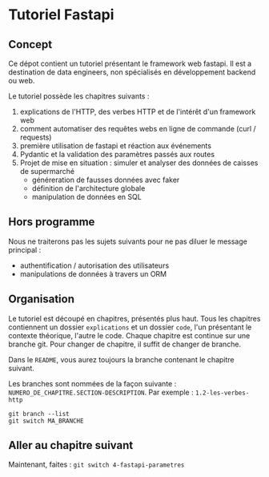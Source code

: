 # Tutoriel Fastapi 

## Concept 

Ce dépot contient un tutoriel présentant le framework web fastapi. Il est a destination de data engineers, non spécialisés en développement backend ou web. 

Le tutoriel possède les chapitres suivants : 

1. explications de l'HTTP, des verbes HTTP et de l'intérêt d'un framework web 
1. comment automatiser des requêtes webs en ligne de commande (curl / requests)
1. première utilisation de fastapi et réaction aux événements 
1. Pydantic et la validation des paramètres passés aux routes 
1. Projet de mise en situation : simuler et analyser des données de caisses de supermarché
    * généreration de fausses données avec faker
    * définition de l'architecture globale 
    * manipulation de données en SQL 

## Hors programme 

Nous ne traiterons pas les sujets suivants pour ne pas diluer le message principal : 

* authentification / autorisation des utilisateurs 
* manipulations de données à travers un ORM 

## Organisation 

Le tutoriel est découpé en chapitres, présentés plus haut. 
Tous les chapitres contiennent un dossier `explications` et un dossier `code`, l'un présentant le contexte théorique, l'autre le code. Chaque chapitre est continue sur une branche git. Pour changer de chapitre, il suffit de changer de branche. 

Dans le `README`, vous aurez toujours la branche contenant le chapitre suivant. 

Les branches sont nommées de la façon suivante : `NUMERO_DE_CHAPITRE.SECTION-DESCRIPTION`. Par exemple : `1.2-les-verbes-http`

    git branch --list 
    git switch MA_BRANCHE

## Aller au chapitre suivant     
Maintenant, faites : `git switch 4-fastapi-parametres`